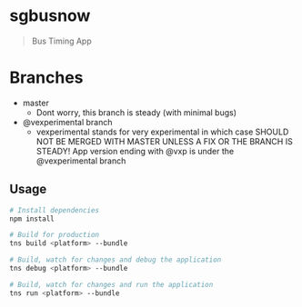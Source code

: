 # sgbusnow

> Bus Timing App 


# Branches
- master
  - Dont worry, this branch is steady (with minimal bugs)
- @vexperimental branch
   - vexperimental stands for very experimental in which case SHOULD NOT BE MERGED WITH MASTER UNLESS A FIX OR THE BRANCH IS STEADY! App version ending with @vxp is under the @vexperimental branch

## Usage

``` bash
# Install dependencies
npm install

# Build for production
tns build <platform> --bundle

# Build, watch for changes and debug the application
tns debug <platform> --bundle

# Build, watch for changes and run the application
tns run <platform> --bundle
```

